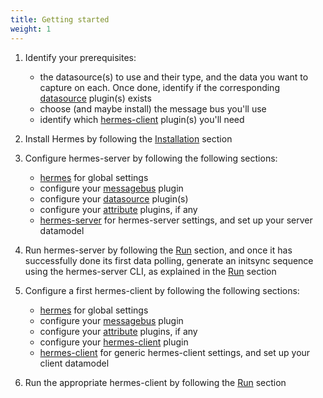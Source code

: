 ```yaml
---
title: Getting started
weight: 1
---
```


1. Identify your prerequisites:
    - the datasource(s) to use and their type, and the data you want to capture on each. Once done, identify if the corresponding [datasource](/setup/configuration/plugins/datasources/) plugin(s) exists
    - choose (and maybe install) the message bus you'll use
    - identify which [hermes-client](/setup/configuration/plugins/hermes-client/) plugin(s) you'll need

2. Install Hermes by following the [Installation](/setup/installation/) section

3. Configure hermes-server by following the following sections:
    - [hermes](/setup/hermes/) for global settings
    - configure your [messagebus](/setup/configuration/plugins/messagebus_producers/) plugin
    - configure your [datasource](/setup/configuration/plugins/datasources/) plugin(s)
    - configure your [attribute](/setup/configuration/plugins/attributes/) plugins, if any
    - [hermes-server](/setup/configuration/hermes-server/) for hermes-server settings, and set up your server datamodel

4. Run hermes-server by following the [Run](/setup/run/) section, and once it has successfully done its first data polling, generate an initsync sequence using the hermes-server CLI, as explained in the [Run](/setup/run/) section

5. Configure a first hermes-client by following the following sections:
    - [hermes](/setup/hermes/) for global settings
    - configure your [messagebus](/setup/configuration/plugins/messagebus_consumers/) plugin
    - configure your [attribute](/setup/configuration/plugins/attributes/) plugins, if any
    - configure your [hermes-client](/setup/configuration/plugins/hermes-client/) plugin
    - [hermes-client](/setup/configuration/hermes-client/) for generic hermes-client settings, and set up your client datamodel

6. Run the appropriate hermes-client by following the [Run](/setup/run/) section
